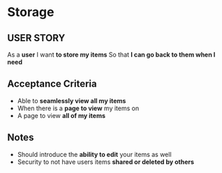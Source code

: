 # Storage
## **USER STORY**
As a **user**
I want **to store my items**
So that **I can go back to them when I need** 

## **Acceptance Criteria**
- Able to **seamlessly view all my items**
- When there is a **page to view** my items on
- A page to view **all of my items**

## **Notes**
- Should introduce the **ability to edit** your items as well
- Security to not have users items **shared or deleted by others**

